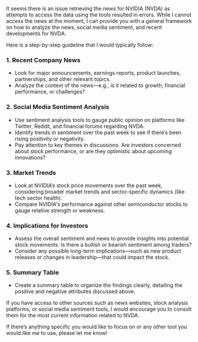 It seems there is an issue retrieving the news for NVIDIA (NVDA) as attempts to access the data using the tools resulted in errors. While I cannot access the news at the moment, I can provide you with a general framework on how to analyze the news, social media sentiment, and recent developments for NVDA. 

Here is a step-by-step guideline that I would typically follow:

### 1. **Recent Company News**
   - Look for major announcements, earnings reports, product launches, partnerships, and other relevant topics.
   - Analyze the context of the news—e.g., is it related to growth, financial performance, or challenges?

### 2. **Social Media Sentiment Analysis**
   - Use sentiment analysis tools to gauge public opinion on platforms like Twitter, Reddit, and financial forums regarding NVDA.
   - Identify trends in sentiment over the past week to see if there’s been rising positivity or negativity.
   - Pay attention to key themes in discussions. Are investors concerned about stock performance, or are they optimistic about upcoming innovations?

### 3. **Market Trends**
   - Look at NVIDIA’s stock price movements over the past week, considering broader market trends and sector-specific dynamics (like tech sector health).
   - Compare NVIDIA's performance against other semiconductor stocks to gauge relative strength or weakness.

### 4. **Implications for Investors**
   - Assess the overall sentiment and news to provide insights into potential stock movements. Is there a bullish or bearish sentiment among traders?
   - Consider any possible long-term implications—such as new product releases or changes in leadership—that could impact the stock.

### 5. **Summary Table**
   - Create a summary table to organize the findings clearly, detailing the positive and negative attributes discussed above.

If you have access to other sources such as news websites, stock analysis platforms, or social media sentiment tools, I would encourage you to consult them for the most current information related to NVDA.

If there’s anything specific you would like to focus on or any other tool you would like me to use, please let me know!